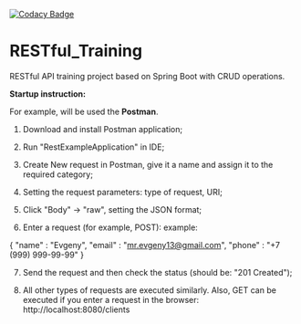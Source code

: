 [![Codacy Badge](https://api.codacy.com/project/badge/Grade/a419ef5a36d9449f9ebd00135777d2d5)](https://app.codacy.com/gh/MrEvgeny13/RESTful_Training?utm_source=github.com&utm_medium=referral&utm_content=MrEvgeny13/RESTful_Training&utm_campaign=Badge_Grade)

# RESTful_Training

RESTful API training project based on Spring Boot with CRUD operations.


**Startup instruction:**

For example, will be used the **Postman**.

1) Download and install Postman application;

2) Run "RestExampleApplication" in IDE;

3) Create New request in Postman, give it a name and assign it to the required category;

4) Setting the request parameters: type of request, URI;

5) Click "Body" -> "raw", setting the JSON format;

6) Enter a request (for example, POST):
example:

{
"name" : "Evgeny",
"email" : "mr.evgeny13@gmail.com",
"phone" : "+7 (999) 999-99-99"
}

7) Send the request and then check the status (should be: "201 Created");

8) All other types of requests are executed similarly. Also, GET can be executed if you enter a request in the browser: http://localhost:8080/clients
